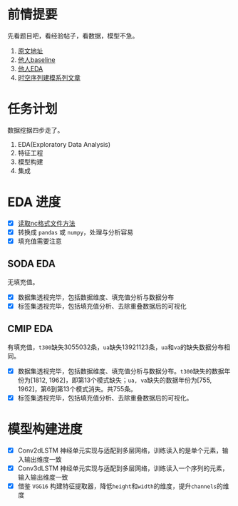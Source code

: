 # 前情提要

先看题目吧，看经验帖子，看数据，模型不急。

1. [原文地址](https://tianchi.aliyun.com/competition/entrance/531871/information)
2. [他人baseline](https://github.com/datawhalechina/team-learning-data-mining/tree/master/WeatherOceanForecasts)
3. [他人EDA](https://github.com/ydup/ENSO-Forecasting/blob/master/EDA.ipynb)
4. [时空序列建模系列文章](https://www.zhihu.com/column/c_1208033701705162752)

# 任务计划

数据挖据四步走了。

1. EDA(Exploratory Data Analysis)
2. 特征工程
3. 模型构建
4. 集成

# EDA 进度

- [x] [读取nc格式文件方法](http://www.clarmy.net/2018/11/01/python%E8%AF%BB%E5%8F%96nc%E6%96%87%E4%BB%B6%E7%9A%84%E5%85%A5%E9%97%A8%E7%BA%A7%E6%93%8D%E4%BD%9C/)
- [x] 转换成 `pandas` 或 `numpy`，处理与分析容易
- [x] 填充值需要注意

## SODA EDA

无填充值。

- [x] 数据集透视完毕，包括数据维度、填充值分析与数据分布
- [x] 标签集透视完毕，包括填充值分析、去除重叠数据后的可视化

## CMIP EDA

有填充值，`t300`缺失3055032条，`ua`缺失13921123条，`ua`和`va`的缺失数据分布相同。

- [x] 数据集透视完毕，包括数据维度、填充值分析与数据分布。`t300`缺失的数据年份为[1812, 1962]，即第13个模式缺失；`ua, va`缺失的数据年份为[755, 1962]，第6到第13个模式消失。共755条。
- [x] 标签集透视完毕，包括填充值分析、去除重叠数据后的可视化。

# 模型构建进度

- [x] Conv2dLSTM 神经单元实现与适配到多层网络，训练读入的是单个元素，输入输出维度一致
- [x] Conv3dLSTM 神经单元实现与适配到多层网络，训练读入一个序列的元素，输入输出维度一致
- [x] 借鉴 `VGG16` 构建特征提取器，降低`height`和`width`的维度，提升`channels`的维度
